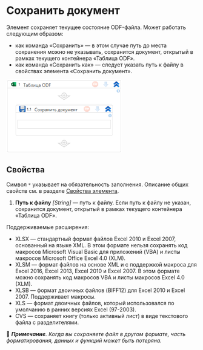 # Сохранить документ

Элемент сохраняет текущее состояние ODF-файла. Может работать следующим образом:
* как команда «Сохранить» — в этом случае путь до места сохранения можно не указывать, сохранится документ, открытый в рамках текущего контейнера «Таблица ODF». 
* как команда «Сохранить как» — следует указать путь к файлу в свойствах элемента «Сохранить документ». 

![Элемент «Сохранить документ»](<../../../../.gitbook/assets1/windows_items/odf-save-doc.png>)


## Свойства

Символ `*` указывает на обязательность заполнения. Описание общих свойств см. в разделе [Свойства элемента](https://docs.primo-rpa.ru/primo-rpa/primo-studio/process/elements#svoistva-elementa).

1. **Путь к файлу** *[String]* — путь к файлу. Если путь к файлу не указан, сохранится документ, открытый в рамках текущего контейнера «Таблица ODF». 

Поддерживаемые расширения:
* XLSX — стандартный формат файлов Excel 2010 и Excel 2007, основанный на языке XML. В этом формате нельзя сохранять код макросов Microsoft Visual Basic для приложений (VBA) и листы макросов Microsoft Office Excel 4.0 (XLM).
* XLSM — формат файлов на основе XML и с поддержкой макроса для Excel 2016, Excel 2013, Excel 2010 и Excel 2007. В этом формате можно сохранять код макросов VBA и листы макросов Excel 4.0 (XLM).
* XLSB — формат двоичных файлов (BIFF12) для Excel 2010 и Excel 2007. Поддерживает макросы.
* XLS — формат двоичных файлов, который использовался по умолчанию в ранних версиях Excel (97-2003). 
* CVS — сохраняет книгу (только активный лист) в виде текстового файла с разделителями. 

:small_blue_diamond: ***Примечание**. Когда вы сохраняете файл в другом формате, часть форматирования, данных и функций может быть потеряна.*




